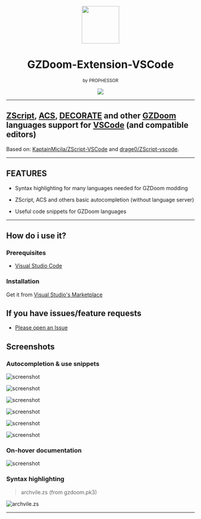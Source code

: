 <p align="center"><img width="100" height="100" src="./icons/GZDoom.png"></p>
<h1 align="center">GZDoom-Extension-VSCode</h1>
<center><small align="center">by PROPHESSOR</small></center>

<p align="center">
<a href="https://github.com/PROPHESSOR/GZDoom-Extension-VSCode"><img src="https://img.shields.io/github/stars/PROPHESSOR/GZDoom-Extension-VSCode?style=for-the-badge"></a>
</p>

---

## [ZScript](https://zdoom.org/wiki/ZScript), [ACS](https://zdoom.org/wiki/ACS), [DECORATE](https://zdoom.org/wiki/DECORATE) and other [GZDoom](https://zdoom.org/index) languages support for [VSCode](https://code.visualstudio.com/) (and compatible editors)

Based on: [KaptainMicila/ZScript-VSCode](https://github.com/KaptainMicila/ZScript-VSCode) and [drage0/ZScript-vscode](https://github.com/drage0/ZScript-vscode).

---

## FEATURES

- Syntax highlighting for many languages needed for GZDoom modding

- ZScript, ACS and others basic autocompletion (without language server)

- Useful code snippets for GZDoom languages

---

## How do i use it?

### Prerequisites

- [Visual Studio Code](https://code.visualstudio.com/Download)

### Installation

Get it from [Visual Studio's Marketplace](https://marketplace.visualstudio.com/items?itemName=PROPHESSOR.gzdoom-extension)

## If you have issues/feature requests

- [Please open an Issue](https://github.com/PROPHESSOR/GZDoom-Extension-VSCode/issues)

## Screenshots

### Autocompletion & use snippets

![screenshot](https://raw.githubusercontent.com/PROPHESSOR/GZDoom-Extension-VSCode/master/icons/7.png)

![screenshot](https://raw.githubusercontent.com/PROPHESSOR/GZDoom-Extension-VSCode/master/icons/4.png)

![screenshot](https://raw.githubusercontent.com/PROPHESSOR/GZDoom-Extension-VSCode/master/icons/5.png)

![screenshot](https://raw.githubusercontent.com/PROPHESSOR/GZDoom-Extension-VSCode/master/icons/1.png)

![screenshot](https://raw.githubusercontent.com/PROPHESSOR/GZDoom-Extension-VSCode/master/icons/2.png)

![screenshot](https://raw.githubusercontent.com/PROPHESSOR/GZDoom-Extension-VSCode/master/icons/6.png)

### On-hover documentation

![screenshot](https://raw.githubusercontent.com/PROPHESSOR/GZDoom-Extension-VSCode/master/icons/3.png)

### Syntax highlighting

> archvile.zs (from gzdoom.pk3)

![archvile.zs](https://raw.githubusercontent.com/KaptainMicila/ZScript-VSCode/master/icons/CodeScreenshot.png)

---
